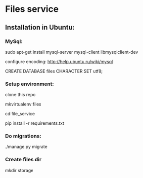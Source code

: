 # Files service

## Installation in Ubuntu:

### MySql:
sudo apt-get install mysql-server mysql-client libmysqlclient-dev

configure encoding: http://help.ubuntu.ru/wiki/mysql

CREATE DATABASE files CHARACTER SET utf8;

### Setup environment:
clone this repo

mkvirtualenv files

cd file_service

pip install -r requirements.txt

### Do migrations:
./manage.py migrate

### Create files dir
mkdir storage


